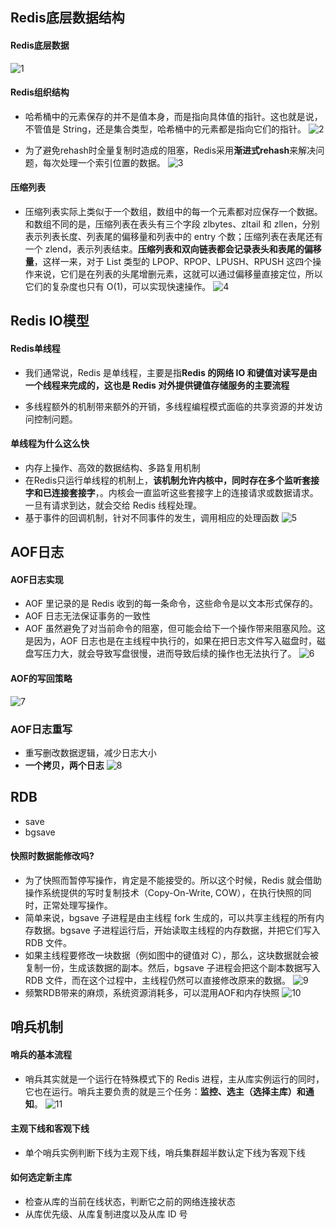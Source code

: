 ## Redis底层数据结构
#### Redis底层数据
 ![1](./image/1.jpg)

#### Redis组织结构
 - 哈希桶中的元素保存的并不是值本身，而是指向具体值的指针。这也就是说，不管值是 String，还是集合类型，哈希桶中的元素都是指向它们的指针。
 ![2](./image/2.jpg)

 - 为了避免rehash时全量复制时造成的阻塞，Redis采用**渐进式rehash**来解决问题，每次处理一个索引位置的数据。
 ![3](./image/3.jpg)

 #### 压缩列表
 - 压缩列表实际上类似于一个数组，数组中的每一个元素都对应保存一个数据。和数组不同的是，压缩列表在表头有三个字段 zlbytes、zltail 和 zllen，分别表示列表长度、列表尾的偏移量和列表中的 entry 个数；压缩列表在表尾还有一个 zlend，表示列表结束。**压缩列表和双向链表都会记录表头和表尾的偏移量**，这样一来，对于 List 类型的 LPOP、RPOP、LPUSH、RPUSH 这四个操作来说，它们是在列表的头尾增删元素，这就可以通过偏移量直接定位，所以它们的复杂度也只有 O(1)，可以实现快速操作。
 ![4](./image/4.jpg)

## Redis IO模型

#### Redis单线程
- 我们通常说，Redis 是单线程，主要是指**Redis 的网络 IO 和键值对读写是由一个线程来完成的，这也是 Redis 对外提供键值存储服务的主要流程**

- 多线程额外的机制带来额外的开销，多线程编程模式面临的共享资源的并发访问控制问题。

#### 单线程为什么这么快
- 内存上操作、高效的数据结构、多路复用机制
- 在Redis只运行单线程的机制上，**该机制允许内核中，同时存在多个监听套接字和已连接套接字**，。内核会一直监听这些套接字上的连接请求或数据请求。一旦有请求到达，就会交给 Redis 线程处理。
- 基于事件的回调机制，针对不同事件的发生，调用相应的处理函数
![5](./image/5.jpg)


## AOF日志

#### AOF日志实现
-  AOF 里记录的是 Redis 收到的每一条命令，这些命令是以文本形式保存的。
-  AOF 日志无法保证事务的一致性
-  AOF 虽然避免了对当前命令的阻塞，但可能会给下一个操作带来阻塞风险。这是因为，AOF 日志也是在主线程中执行的，如果在把日志文件写入磁盘时，磁盘写压力大，就会导致写盘很慢，进而导致后续的操作也无法执行了。
![6](./image/6.jpg)

#### AOF的写回策略
![7](./image/7.jpg)

### AOF日志重写
- 重写删改数据逻辑，减少日志大小
- **一个拷贝，两个日志**
![8](./image/8.jpg)

## RDB
- save
- bgsave

#### 快照时数据能修改吗?
- 为了快照而暂停写操作，肯定是不能接受的。所以这个时候，Redis 就会借助操作系统提供的写时复制技术（Copy-On-Write, COW），在执行快照的同时，正常处理写操作。
- 简单来说，bgsave 子进程是由主线程 fork 生成的，可以共享主线程的所有内存数据。bgsave 子进程运行后，开始读取主线程的内存数据，并把它们写入 RDB 文件。
- 如果主线程要修改一块数据（例如图中的键值对 C），那么，这块数据就会被复制一份，生成该数据的副本。然后，bgsave 子进程会把这个副本数据写入 RDB 文件，而在这个过程中，主线程仍然可以直接修改原来的数据。
![9](./image/9.jpg)
- 频繁RDB带来的麻烦，系统资源消耗多，可以混用AOF和内存快照
![10](./image/10.jpg)

## 哨兵机制

#### 哨兵的基本流程
- 哨兵其实就是一个运行在特殊模式下的 Redis 进程，主从库实例运行的同时，它也在运行。哨兵主要负责的就是三个任务：**监控、选主（选择主库）和通知**。
![11](./image/11.jpg)

#### 主观下线和客观下线
- 单个哨兵实例判断下线为主观下线，哨兵集群超半数认定下线为客观下线

#### 如何选定新主库
- 检查从库的当前在线状态，判断它之前的网络连接状态
- 从库优先级、从库复制进度以及从库 ID 号